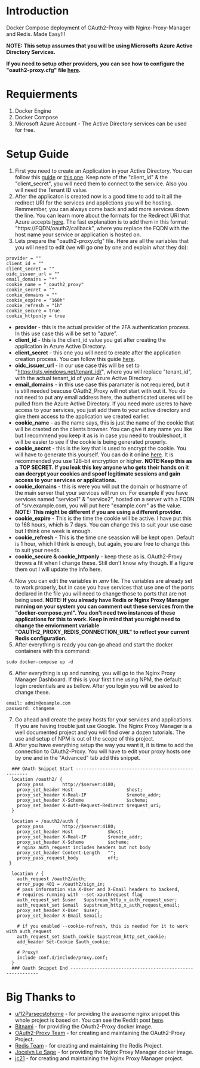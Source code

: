 # Introduction 
Docker Compose deployment of OAuth2-Proxy with Nginx-Proxy-Manager and Redis. Made Easy!!!

**NOTE: This setup assumes that you will be using Microsofts Azure Active Directory Services.**

**If you need to setup other providers, you can see how to configure the "oauth2-proxy.cfg" file [here](https://oauth2-proxy.github.io/oauth2-proxy/docs/configuration/oauth_provider).**


# Requierments
1. Docker Engine
2. Docker Compose
3. Microsoft Azure Account - The Active Directory services can be used for free.

# Setup Guide
1. First you need to create an Application in your Active Directory. You can follow this [guide](https://oauth2-proxy.github.io/oauth2-proxy/docs/configuration/oauth_provider#azure-auth-provider) or [this one](https://docs.microsoft.com/en-us/azure/active-directory/develop/quickstart-register-app). Keep note of the "client_id" & the "client_secret", you will need them to connect to the service. Also you will need the Tenant ID value.
2. After the applicaton is created now is a good time to add to it all the redirect URI for the services and applictions you will be hosting. Remmember, you can always come back and add more services down the line. You can learn more about the formats for the Redirect URI that Azure accepts [here](https://docs.microsoft.com/en-us/azure/active-directory/develop/reply-url). The fast explanation is to add them in this format: "https://FQDN/oauth2/callback", where you replace the FQDN with the host name your service or application is hosted on.
3. Lets prepare the "oauth2-proxy.cfg" file.
Here are all the variables that you will need to edit (we will go one by one and explain what they do):
```code
provider = ""
client_id = ""
client_secret = ""
oidc_issuer_url = ""
email_domains = "*"
cookie_name = "_oauth2_proxy"
cookie_secret = ""
cookie_domains = ""
cookie_expire = "168h"
cookie_refresh = "1h"
cookie_secure = true
cookie_httponly = true
```
- **provider** - this is the actual provider of the 2FA authentication process. In this use case this will be set to "azure".
- **client_id** - this is the client_id value you get after creating the application in Azure Active Directory.
- **client_secret** - this one you will need to create after the application creation process. You can follow this guide [here](https://docs.microsoft.com/en-us/azure/active-directory/develop/quickstart-register-app#add-a-client-secret).
- **oidc_issuer_url** - in our use case this will be set to "https://sts.windows.net/tenant_id/", where you will replace "tenant_id", with the actual tenant_id of your Azure Active Directory.
- **email_domains** - in this use case this paramater is not requiered, but it is still needed beacuse OAuth2_Proxy will not start with out it. You do not need to put any email address here, the authenticated useres will be pulled from the Azure Active Directory. If you need more useres to have access to your services, you just add them to your active directory and give them access to the application we created earlier.
- **cookie_name** - as the name says, this is just the name of the cookie that will be craeted on the clients browser. You can give it any name you like but I recommend you keep it as is in case you need to troubleshoot, it will be easier to see if the cookie is being generated properly.
- **cookie_secret** - this is the key that is used to encrypt the cookie. You will have to generate this yourself. You can do it online [here](https://www.allkeysgenerator.com/Random/Security-Encryption-Key-Generator.aspx). It is recommended you use 128-bit encryption or higher. **NOTE:Keep this as a TOP SECRET. If you leak this key anyone who gets their hands on it can decrypt your cookies and spoof legitimate sessions and gain access to your services or applications.**
- **cookie_domains** - this is were you will put the domain or hostname of the main server that your services will run on. For example if you have services named "service1" & "service2", hosted on a server with a FQDN of "srv.example.com, you will put here "example.com" as the value. **NOTE: This might be different if you are using a different provider.**
- **cookie_expire** - This is the time the cookie will be active. I have put this to 168 hours, which is 7 days. You can change this to suit your use case but I think one week is enough.
- **cookie_refresh** - This is the time one seassion will be kept open. Default is 1 hour, which I think is enough, but again, you are free to change this to suit your needs.
- **cookie_secure & cookie_httponly** - keep these as is. OAuth2-Proxy throws a fit when I change these. Still don't know why though. If a figure them out I will update the info here.
4. Now you can edit the variables in .env file. The variables are already set to work properly, but in case you have services that use one of the ports declared in the file you will need to change those to ports that are not being used. **NOTE: If you already have Redis or Nginx Proxy Manager running on your system you can comment out these services from the "docker-compose.yml". You don't need two instances of these applications for this to work. Keep in mind that you might need to change the enviornment variable "OAUTH2_PROXY_REDIS_CONNECTION_URL" to reflect your current Redis configuration.**
5. After everything is ready you can go ahead and start the docker containers with this command:
```shell
sudo docker-compose up -d
```
6. After everything is up and running, you will go to the Nginx Proxy Manager Dashboard. If this is your first time using NPM, the default login credentials are as bellow. After you login you will be asked to change these.
```code
email: admin@example.com
password: changeme
```
7. Go ahead and create the proxy hosts for your services and applications. If you are having trouble just use Google. The Nginx Proxy Manager is a well documented project and you will find over a dozen tutorials. The use and setup of NPM is out of the scope of this project.
8. After you have everything setup the way you want it, it is time to add the connection to OAuth2-Proxy.
You will have to edit your proxy hosts one by one and in the "Advanced" tab add this snippet.
```nginx
  ### OAuth Snippet Start ----------------------------------------------------
  location /oauth2/ {
    proxy_pass       http://$server:4180;
    proxy_set_header Host                    $host;
    proxy_set_header X-Real-IP               $remote_addr;
    proxy_set_header X-Scheme                $scheme;
    proxy_set_header X-Auth-Request-Redirect $request_uri; 
  }
 
  location = /oauth2/auth {
    proxy_pass       http://$server:4180;
    proxy_set_header Host             $host;
    proxy_set_header X-Real-IP        $remote_addr;
    proxy_set_header X-Scheme         $scheme;
    # nginx auth_request includes headers but not body
    proxy_set_header Content-Length   "";
    proxy_pass_request_body           off;
 }
 
  location / {
    auth_request /oauth2/auth;
    error_page 401 = /oauth2/sign_in;
    # pass information via X-User and X-Email headers to backend,
    # requires running with --set-xauthrequest flag
    auth_request_set $user   $upstream_http_x_auth_request_user;
    auth_request_set $email  $upstream_http_x_auth_request_email;
    proxy_set_header X-User  $user;
    proxy_set_header X-Email $email;
 
    # if you enabled --cookie-refresh, this is needed for it to work with auth_request
    auth_request_set $auth_cookie $upstream_http_set_cookie;
    add_header Set-Cookie $auth_cookie;

    # Proxy!
    include conf.d/include/proxy.conf;
  }
  ### Oauth Snippet End ----------------------------------------------------------
  ```
# Big Thanks to
- [u/12Parsecstohome](https://www.reddit.com/user/12Parsecstohome/) - for providing the awesome nginx snippet this whole project is based on. You can see the Reddit post [here](https://www.reddit.com/r/unRAID/comments/kl8q9d/success_google_auth_using_oauth2proxy_w_with/).
- [Bitnami](https://github.com/Bitnami) - for providing the OAuth2-Proxy docker image.
- [OAuth2-Proxy Team](https://github.com/oauth2-proxy) - for creating and maintaining the OAuth2-Proxy Project.
- [Redis Team](https://github.com/redis) - for creating and maintaining the Redis Project.
- [Jocelyn Le Sage](https://github.com/jlesage/) - for providing the Nginx Proxy Manager docker image.
- [jc21](https://github.com/jc21/) - for creating and maintaining the Nginx Proxy Manager project.